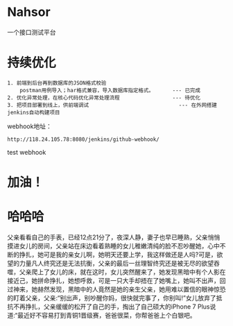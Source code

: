 # Nahsor
一个接口测试平台

# 持续优化

    1. 前端到后台再到数据库的JSON格式校验
        postman用例导入；har格式兼容，导入数据库指定格式。      --- 已完成
    2. 优化异常处理，在核心代码优化异常处理流程                 --- 待优化
    3. 把项目部署到线上，供前端调试                             --- 在外网搭建jenkins自动构建项目
    

webhook地址：

    http://118.24.105.78:8080/jenkins/github-webhook/

test webhook


# 加油！


# 哈哈哈
父亲看看自己的手表，已经12点21分了，夜深人静，妻子也早已睡熟，父亲悄悄摸进女儿的房间，父亲站在床边看着熟睡的女儿稚嫩清纯的脸不忍吵醒她，心中不断的挣扎，她可是我的亲女儿啊，她明天还要上学，我这样做还是人吗?可是，欲望的力量凡人终究还是无法抗衡，父亲的最后一丝理智终究还是被无尽的欲望吞噬，父亲爬上了女儿的床，就在这时，女儿突然醒来了，她发现黑暗中有个人影在接近己，她拼命挣扎，她想呼救，可是一只大手却捂在了她嘴上，她叫不出声，回过神来，她赫然发现，黑暗中的人竟然是她的亲生父亲，她用难以置信的眼神惊恐的盯着父亲，父亲:“别出声，别吵醒你妈，很快就完事了，你别叫!”女儿放弃了抵抗不再挣扎，父亲缓缓的松开了自己的手，掏出了自己硕大的iPhone 7 Plus说道:“最近好不容易打到青铜1晋级赛，爸爸很菜，你帮爸爸上个白银吧。
